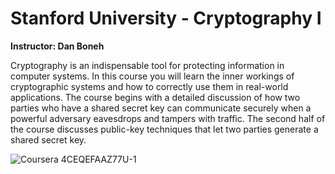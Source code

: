 # Stanford University - Cryptography I

**Instructor: Dan Boneh**

Cryptography is an indispensable tool for protecting information in computer systems. In this course you will learn the inner workings of cryptographic systems and how to correctly use them in real-world applications. The course begins with a detailed discussion of how two parties who have a shared secret key can communicate securely when a powerful adversary eavesdrops and tampers with traffic. The second half of the course discusses public-key techniques that let two parties generate a shared secret key.

![Coursera 4CEQEFAAZ77U-1](https://user-images.githubusercontent.com/67929803/150998877-dace930c-42b8-4d4a-95f3-34fea9f2ce1f.png)
